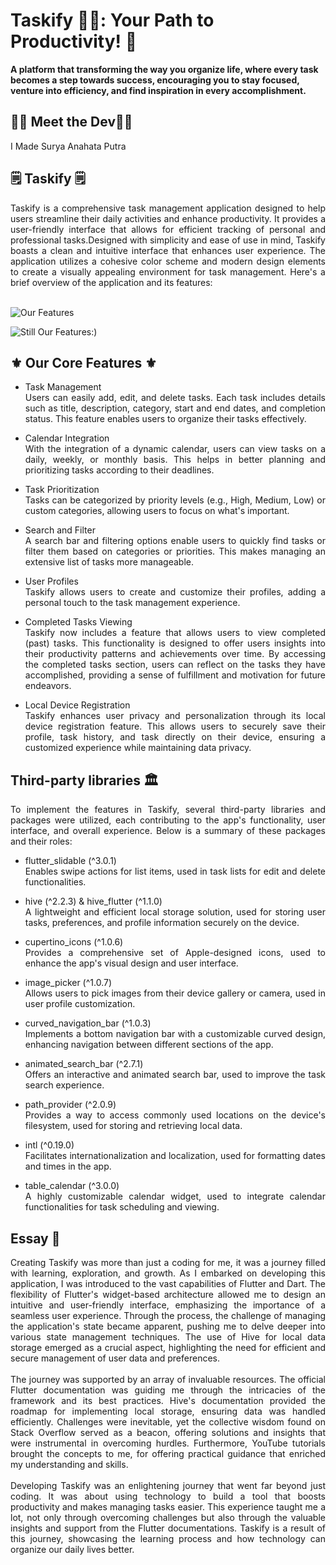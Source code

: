 # Taskify 🧘‍♀️: Your Path to Productivity! 📝
**A platform that transforming the way you organize life, where every task becomes a step towards success, encouraging you to stay focused, venture into efficiency, and find inspiration in every accomplishment.**

## 👨‍💻 Meet the Dev👩‍💻
I Made Surya Anahata Putra 

## 🗒️ Taskify 🗒️
<div align="justify">
Taskify is a comprehensive task management application designed to help users streamline their daily activities and enhance productivity. It provides a user-friendly interface that allows for efficient tracking of personal and professional tasks.Designed with simplicity and ease of use in mind, Taskify boasts a clean and intuitive interface that enhances user experience. The application utilizes a cohesive color scheme and modern design elements to create a visually appealing environment for task management. Here's a brief overview of the application and its features:<br>
<br> 

![Our Features](https://cdn.discordapp.com/attachments/1195589497702862870/1214753293608288326/Register.png?ex=65fa422a&is=65e7cd2a&hm=9a84720b86f80e1028d9c7ad8e6b972c3d32197041f33d06c929f32b4bc13755&)

![Still Our Features:)](https://cdn.discordapp.com/attachments/1195589497702862870/1214753294061142016/New.png?ex=65fa422a&is=65e7cd2a&hm=cead5cf5e5db2cf611fad3dbdd93d0140655d3ddbe955782ef557a0c84012b07&)

## ⚜️ Our Core Features ⚜️

- Task Management<br> 
Users can easily add, edit, and delete tasks. Each task includes details such as title, description, category, start and end dates, and completion status. This feature enables users to organize their tasks effectively.

- Calendar Integration<br> 
With the integration of a dynamic calendar, users can view tasks on a daily, weekly, or monthly basis. This helps in better planning and prioritizing tasks according to their deadlines.

- Task Prioritization<br> 
Tasks can be categorized by priority levels (e.g., High, Medium, Low) or custom categories, allowing users to focus on what's important.

- Search and Filter<br> 
A search bar and filtering options enable users to quickly find tasks or filter them based on categories or priorities. This makes managing an extensive list of tasks more manageable.

- User Profiles<br> 
Taskify allows users to create and customize their profiles, adding a personal touch to the task management experience.

- Completed Tasks Viewing<br> 
Taskify now includes a feature that allows users to view completed (past) tasks. This functionality is designed to offer users insights into their productivity patterns and achievements over time. By accessing the completed tasks section, users can reflect on the tasks they have accomplished, providing a sense of fulfillment and motivation for future endeavors.

- Local Device Registration<br> 
Taskify enhances user privacy and personalization through its local device registration feature. This allows users to securely save their profile, task history, and task directly on their device, ensuring a customized experience while maintaining data privacy.
</div>

## Third-party libraries 🏛️
<div align="justify">
To implement the features in Taskify, several third-party libraries and packages were utilized, each contributing to the app's functionality, user interface, and overall experience. 
Below is a summary of these packages and their roles:
<br> 

- flutter_slidable (^3.0.1)<br> 
Enables swipe actions for list items, used in task lists for edit and delete functionalities.<br> 

- hive (^2.2.3) & hive_flutter (^1.1.0)<br> 
A lightweight and efficient local storage solution, used for storing user tasks, preferences, and profile information securely on the device.<br> 

- cupertino_icons (^1.0.6)<br> 
Provides a comprehensive set of Apple-designed icons, used to enhance the app's visual design and user interface.<br> 

- image_picker (^1.0.7)<br> 
Allows users to pick images from their device gallery or camera, used in user profile customization.<br> 

- curved_navigation_bar (^1.0.3)<br> 
Implements a bottom navigation bar with a customizable curved design, enhancing navigation between different sections of the app.<br> 

- animated_search_bar (^2.7.1)<br> 
Offers an interactive and animated search bar, used to improve the task search experience.<br> 

- path_provider (^2.0.9)<br> Provides a way to access commonly used locations on the device's filesystem, used for storing and retrieving local data.<br> 

- intl (^0.19.0)<br> 
Facilitates internationalization and localization, used for formatting dates and times in the app.<br> 

- table_calendar (^3.0.0)<br> 
A highly customizable calendar widget, used to integrate calendar functionalities for task scheduling and viewing.<br> 
</div>

## Essay 📃
<div align="justify">
Creating Taskify was more than just a coding for me, it was a journey filled with learning, exploration, and growth. As I embarked on developing this application, I was introduced to the vast capabilities of Flutter and Dart. The flexibility of Flutter's widget-based architecture allowed me to design an intuitive and user-friendly interface, emphasizing the importance of a seamless user experience. Through the process, the challenge of managing the application's state became apparent, pushing me to delve deeper into various state management techniques. The use of Hive for local data storage emerged as a crucial aspect, highlighting the need for efficient and secure management of user data and preferences.
<br> <br> 
The journey was supported by an array of invaluable resources. The official Flutter documentation was guiding me through the intricacies of the framework and its best practices. Hive's documentation provided the roadmap for implementing local storage, ensuring data was handled efficiently. Challenges were inevitable, yet the collective wisdom found on Stack Overflow served as a beacon, offering solutions and insights that were instrumental in overcoming hurdles. Furthermore, YouTube tutorials brought the concepts to me, for offering practical guidance that enriched my understanding and skills.
<br> <br> 
Developing Taskify was an enlightening journey that went far beyond just coding. It was about using technology to build a tool that boosts productivity and makes managing tasks easier. This experience taught me a lot, not only through overcoming challenges but also through the valuable insights and support from the Flutter documentations. Taskify is a result of this journey, showcasing the learning process and how technology can organize our daily lives better.
</div>